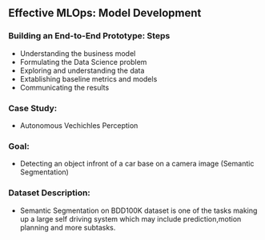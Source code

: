 ## Effective MLOps: Model Development

### Building an End-to-End Prototype: Steps
- Understanding the business model
- Formulating the Data Science problem
- Exploring and understanding the data
- Extablishing baseline metrics and models
- Communicating the results


### Case Study: 
- Autonomous Vechichles Perception

### Goal: 
- Detecting an object infront of a car base on a camera image (Semantic Segmentation)

### Dataset Description:
- Semantic Segmentation on BDD100K dataset is one of the tasks making up a large self driving system which may include 
prediction,motion planning and more subtasks. 
